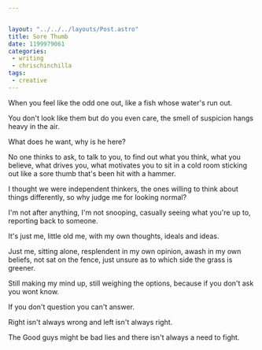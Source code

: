 ```yaml
---


layout: "../../../layouts/Post.astro"
title: Sore Thumb
date: 1199979061
categories:
 - writing
 - chrischinchilla
tags:
 - creative
---
```


When you feel like the odd one out, like a fish whose water's run out.

You don't look like them but do you even care, the smell of suspicion hangs heavy in the air.

What does he want, why is he here?

No one thinks to ask, to talk to you, to find out what you think, what you believe, what drives you, what motivates you to sit in a cold room sticking out like a sore thumb that's been hit with a hammer.

I thought we were independent thinkers, the ones willing to think about things differently, so why judge me for looking normal?

I'm not after anything, I'm not snooping, casually seeing what you're up to, reporting back to someone.

It's just me, little old me, with my own thoughts, ideals and ideas.

Just me, sitting alone, resplendent in my own opinion, awash in my own beliefs, not sat on the fence, just unsure as to which side the grass is greener.

Still making my mind up, still weighing the options, because if you don't ask you wont know.

If you don't question you can't answer.

Right isn't always wrong and left isn't always right.

The Good guys might be bad lies and there isn't always a need to fight.
